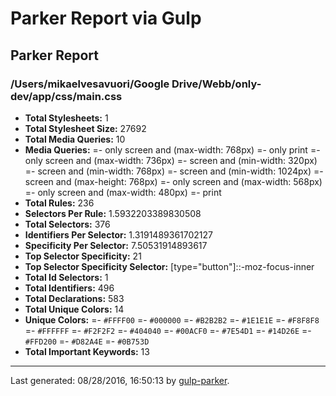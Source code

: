 # Parker Report via Gulp

## Parker Report

### /Users/mikaelvesavuori/Google Drive/Webb/only-dev/app/css/main.css

- **Total Stylesheets:** 1
- **Total Stylesheet Size:** 27692
- **Total Media Queries:** 10
- **Media Queries:**
	=- only screen and (max-width: 768px)
	=- only print
	=- only screen and (max-width: 736px)
	=- screen and (min-width: 320px)
	=- screen and (min-width: 768px)
	=- screen and (min-width: 1024px)
	=- screen and (max-height: 768px)
	=- only screen and (max-width: 568px)
	=- only screen and (max-width: 480px)
	=- print
- **Total Rules:** 236
- **Selectors Per Rule:** 1.5932203389830508
- **Total Selectors:** 376
- **Identifiers Per Selector:** 1.3191489361702127
- **Specificity Per Selector:** 7.50531914893617
- **Top Selector Specificity:** 21
- **Top Selector Specificity Selector:** [type="button"]::-moz-focus-inner
- **Total Id Selectors:** 1
- **Total Identifiers:** 496
- **Total Declarations:** 583
- **Total Unique Colors:** 14
- **Unique Colors:**
	=- `#FFFF00`
	=- `#000000`
	=- `#B2B2B2`
	=- `#1E1E1E`
	=- `#F8F8F8`
	=- `#FFFFFF`
	=- `#F2F2F2`
	=- `#404040`
	=- `#00ACF0`
	=- `#7E54D1`
	=- `#14D26E`
	=- `#FFD200`
	=- `#D82A4E`
	=- `#0B753D`
- **Total Important Keywords:** 13

* * *

Last generated: 08/28/2016, 16:50:13 by [gulp-parker](https://github.com/PavelDemyanenko/gulp-parker).
